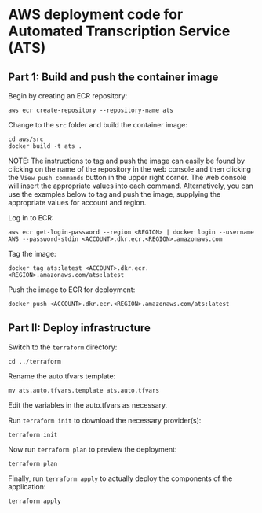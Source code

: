 # AWS deployment code for Automated Transcription Service (ATS)

## Part 1: Build and push the container image

Begin by creating an ECR repository:

```
aws ecr create-repository --repository-name ats
```

Change to the `src` folder and build the container image:

```
cd aws/src
docker build -t ats .
```

NOTE: The instructions to tag and push the image can easily be found by clicking on the name of the repository in the web console and then clicking the `View push commands` button in the upper right corner. The web console will insert the appropriate values into each command. Alternatively, you can use the examples below to tag and push the image, supplying the appropriate values for account and region.

Log in to ECR:

```
aws ecr get-login-password --region <REGION> | docker login --username AWS --password-stdin <ACCOUNT>.dkr.ecr.<REGION>.amazonaws.com
```

Tag the image:

```
docker tag ats:latest <ACCOUNT>.dkr.ecr.<REGION>.amazonaws.com/ats:latest
```

Push the image to ECR for deployment:

```
docker push <ACCOUNT>.dkr.ecr.<REGION>.amazonaws.com/ats:latest
```

## Part II: Deploy infrastructure

Switch to the `terraform` directory:

```
cd ../terraform
```

Rename the auto.tfvars template:

```
mv ats.auto.tfvars.template ats.auto.tfvars
```

Edit the variables in the auto.tfvars as necessary.

Run `terraform init` to download the necessary provider(s):

```
terraform init
```

Now run `terraform plan` to preview the deployment:

```
terraform plan
```

Finally, run `terraform apply` to actually deploy the components of the application:

```
terraform apply
```

